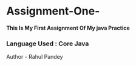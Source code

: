 # Assignment-One-
<B>This Is My First Assignment Of My java Practice</B>
<br>
<h3>Language Used : Core Java</h3>
Author - Rahul Pandey
